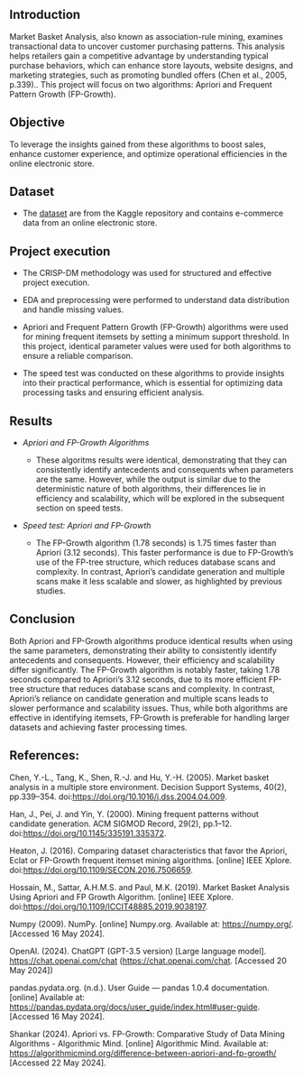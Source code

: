 ## Introduction

Market Basket Analysis, also known as association-rule mining, examines transactional data to uncover customer purchasing patterns. This analysis helps retailers gain a competitive advantage by understanding typical purchase behaviors, which can enhance store layouts, website designs, and marketing strategies, such as promoting bundled offers (Chen et al., 2005, p.339)..
This project will focus on two algorithms: Apriori and Frequent Pattern Growth (FP-Growth).

## Objective
To leverage the insights gained from these algorithms to boost sales, enhance customer experience, and optimize operational efficiencies in the online electronic store.

## Dataset
- The <a href="https://www.kaggle.com/datasets/farjanakabirsamanta/analytics-case-studyecommerce" target="_blank">dataset</a> are from the Kaggle repository and contains e-commerce data from an online electronic store. 

## Project execution

- The CRISP-DM methodology was used for structured and effective project execution.

- EDA and preprocessing were performed to understand data distribution and handle missing values.

- Apriori and Frequent Pattern Growth (FP-Growth) algorithms were used for mining frequent itemsets by setting a minimum support threshold. In this project, identical parameter values were used for both algorithms to ensure a reliable comparison.
  
- The speed test was conducted on these algorithms to provide insights into their practical performance, which is essential for optimizing data processing tasks and ensuring efficient analysis.

## Results

- *Apriori and FP-Growth Algorithms* 
  - These algoritms results were identical, demonstrating that they can consistently identify antecedents and consequents when parameters are the same. However, while the output is similar due to the deterministic nature of both algorithms, their differences lie in efficiency and scalability, which will be explored in the subsequent section on speed tests.
 
- *Speed test: Apriori and FP-Growth*
  - The FP-Growth algorithm (1.78 seconds) is 1.75 times faster than Apriori (3.12 seconds). This faster performance is due to FP-Growth’s use of the FP-tree structure, which reduces database scans and complexity. In contrast, Apriori’s candidate generation and multiple scans make it less scalable and slower, as highlighted by previous studies.
 
## Conclusion

Both Apriori and FP-Growth algorithms produce identical results when using the same parameters, demonstrating their ability to consistently identify antecedents and consequents. However, their efficiency and scalability differ significantly. The FP-Growth algorithm is notably faster, taking 1.78 seconds compared to Apriori’s 3.12 seconds, due to its more efficient FP-tree structure that reduces database scans and complexity. In contrast, Apriori’s reliance on candidate generation and multiple scans leads to slower performance and scalability issues. Thus, while both algorithms are effective in identifying itemsets, FP-Growth is preferable for handling larger datasets and achieving faster processing times.


## References:

Chen, Y.-L., Tang, K., Shen, R.-J. and Hu, Y.-H. (2005). Market basket analysis in a multiple store environment. Decision Support Systems, 40(2), pp.339–354. doi:https://doi.org/10.1016/j.dss.2004.04.009.

Han, J., Pei, J. and Yin, Y. (2000). Mining frequent patterns without candidate generation. ACM SIGMOD Record, 29(2), pp.1–12. doi:https://doi.org/10.1145/335191.335372.

Heaton, J. (2016). Comparing dataset characteristics that favor the Apriori, Eclat or FP-Growth frequent itemset mining algorithms. [online] IEEE Xplore. doi:https://doi.org/10.1109/SECON.2016.7506659.

Hossain, M., Sattar, A.H.M.S. and Paul, M.K. (2019). Market Basket Analysis Using Apriori and FP Growth Algorithm. [online] IEEE Xplore. doi:https://doi.org/10.1109/ICCIT48885.2019.9038197.

Numpy (2009). NumPy. [online] Numpy.org. Available at: https://numpy.org/. [Accessed 16 May 2024].

OpenAI. (2024). ChatGPT (GPT-3.5 version) [Large language model]. https://chat.openai.com/chat (https://chat.openai.com/chat. [Accessed 20 May 2024])

pandas.pydata.org. (n.d.). User Guide — pandas 1.0.4 documentation. [online] Available at: https://pandas.pydata.org/docs/user_guide/index.html#user-guide. [Accessed 16 May 2024].

Shankar (2024). Apriori vs. FP-Growth: Comparative Study of Data Mining Algorithms - Algorithmic Mind. [online] Algorithmic Mind. Available at: https://algorithmicmind.org/difference-between-apriori-and-fp-growth/ [Accessed 22 May 2024].
